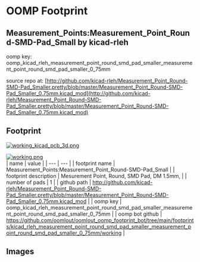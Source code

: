 # OOMP Footprint  
## Measurement_Points:Measurement_Point_Round-SMD-Pad_Small  by kicad-rleh  
  
oomp key: oomp_kicad_rleh_measurement_point_round_smd_pad_smaller_measurement_point_round_smd_pad_smaller_0_75mm  
  
source repo at: [http://github.com/kicad-rleh/Measurement_Point_Round-SMD-Pad_Smaller.pretty/blob/master/Measurement_Point_Round-SMD-Pad_Smaller_0.75mm.kicad_mod](http://github.com/kicad-rleh/Measurement_Point_Round-SMD-Pad_Smaller.pretty/blob/master/Measurement_Point_Round-SMD-Pad_Smaller_0.75mm.kicad_mod)  
## Footprint  
  
[![working_kicad_pcb_3d.png](working_kicad_pcb_3d_600.png)](working_kicad_pcb_3d.png)  
  
[![working.png](working_600.png)](working.png)  
| name | value | 
| --- | --- | 
| footprint name | Measurement_Points:Measurement_Point_Round-SMD-Pad_Small | 
| footprint description | Mesurement Point, Round, SMD Pad, DM 1.5mm, | 
| number of pads | 1 | 
| github path | http://github.com/kicad-rleh/Measurement_Point_Round-SMD-Pad_Smaller.pretty/blob/master/Measurement_Point_Round-SMD-Pad_Smaller_0.75mm.kicad_mod | 
| oomp key | oomp_kicad_rleh_measurement_point_round_smd_pad_smaller_measurement_point_round_smd_pad_smaller_0_75mm | 
| oomp bot github | https://github.com/oomlout/oomlout_oomp_footprint_bot/tree/main/footprints/kicad_rleh_measurement_point_round_smd_pad_smaller_measurement_point_round_smd_pad_smaller_0_75mm/working | 
## Images  
